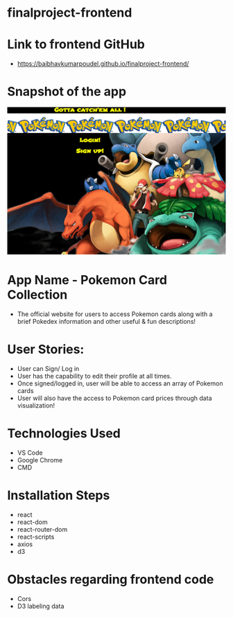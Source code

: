 # finalproject-frontend

# Link to frontend GitHub 

- https://baibhavkumarpoudel.github.io/finalproject-frontend/


# Snapshot of the app

<img src="https://github.com/baibhavkumarpoudel/finalproject-frontend/blob/main/pkmncards/snapshot.PNG" style="width: 800px;"/>

# App Name - Pokemon Card Collection

- The official website for users to access Pokemon cards along with a brief Pokedex information and other useful & fun descriptions!

# User Stories:

- User can Sign/ Log in
- User has the capability to edit their profile at all times.
- Once signed/logged in, user will be able to access an array of Pokemon cards
- User will also have the access to Pokemon card prices through data visualization!


# Technologies Used 

- VS Code
- Google Chrome
- CMD 

# Installation Steps 

- react 
- react-dom
- react-router-dom
- react-scripts
- axios
- d3

# Obstacles regarding frontend code

- Cors
- D3 labeling data 
